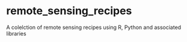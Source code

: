 # remote_sensing_recipes
A colelction of remote sensing recipes using R, Python and associated libraries
